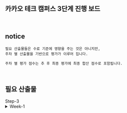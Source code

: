 ## 카카오 테크 캠퍼스 3단계 진행 보드

</br>

## notice

```
필요 산출물들은 수료 기준에 영향을 주는 것은 아니지만, 
주차 별 산출물을 기반으로 평가가 이루어 집니다.

주차 별 평가 점수는 추 후 최종 평가에 최종 합산 점수로 포함됩니다.
```

</br>

## 필요 산출물


<summary>Step-3</summary>
<div>

<details>
<summary>Week-1</summary>

✅**1주차**

```
- 5 Whys
- 마켓 리서치
- 페르소나 & 저니맵
- 와이어 프레임
- 칸반보드
```

</br>
<div>
  
<details>
<summary>Week-2</summary>

✅**2주차**

```
- ERD 설계서

- API 명세서
```

</br>

<details>
<summary>Week-3</summary>

✅**3주차**

```
- 최종 기획안
```

</br>

<summary>Step-3.-Week-4</summary>

✅**4주차**

```
- 4주차 github

- 4주차 노션
```

</br>

<summary>Step-3.-Week-5</summary>

✅**5주차**

```
- 5주차 github

- 5주차 노션
```

</br>

<summary>Step-3.-Week-6</summary>

✅**6주차**

```
- 6주차 github

- 중간발표자료

- 피어리뷰시트
```

</br>

<summary>Step-3.-Week-7</summary>

✅**7주차**

```
- 7주차 github

- 7주차 노션
```

</br>

<summary>Step-3.-Week-8</summary>

✅**8주차**

```
- 중간고사

```

</br>

<summary>Step-3.-Week-9</summary>

✅**9주차**

```
- 9주차 github

- 9주차 노션
```

</br>

<summary>Step-3.-Week-10</summary>

✅**10주차**

```
- 10주차 github

- 테스트 시나리오 명세서

- 테스트 결과 보고서
```

</br>

<summary>Step-3.-Week-11</summary>

✅**11주차**

```
- 최종 기획안

- 배포 인스턴스 링크
```

</br>

## **과제 상세 : 수강생들이 과제를 진행할 때, 유념해야할 것**

```
1. README.md 파일은 동료 개발자에게 프로젝트에 쉽게 랜딩하도록 돕는 중요한 소통 수단입니다.
해당 프로젝트에 대해 아무런 지식이 없는 동료들에게 설명하는 것처럼 쉽고, 간결하게 작성해주세요.

2. 좋은 개발자는 디자이너, 기획자, 마케터 등 여러 포지션에 있는 분들과 소통을 잘합니다.
UI 컴포넌트의 명칭과 이를 구현하는 능력은 필수적인 커뮤니케이션 스킬이자 필요사항이니 어떤 상황에서 해당 컴포넌트를 사용하면 좋을지 고민하며 코드를 작성해보세요.

```

</br>

## **코드리뷰 관련: PR시, 아래 내용을 포함하여 코멘트 남겨주세요.**

**1. PR 제목과 내용을 아래와 같이 작성 해주세요.**

> PR 제목 : 00조 00팀/ 00아이템 0주차 프로젝트
> 

</br>

</div>
</details>
